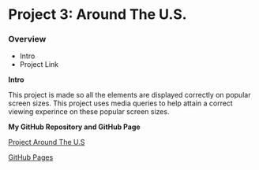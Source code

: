 # Project 3: Around The U.S.

### Overview

- Intro
- Project Link

**Intro**

This project is made so all the elements are displayed correctly on popular screen sizes. This project uses media queries to help attain a correct viewing experince on these popular screen sizes.

**My GitHub Repository and GitHub Page**

[Project Around The U.S](https://github.com/roddiaz-22/se_project_aroundtheus)

[GitHub Pages](https://roddiaz-22.github.io/se_project_aroundtheus/)
